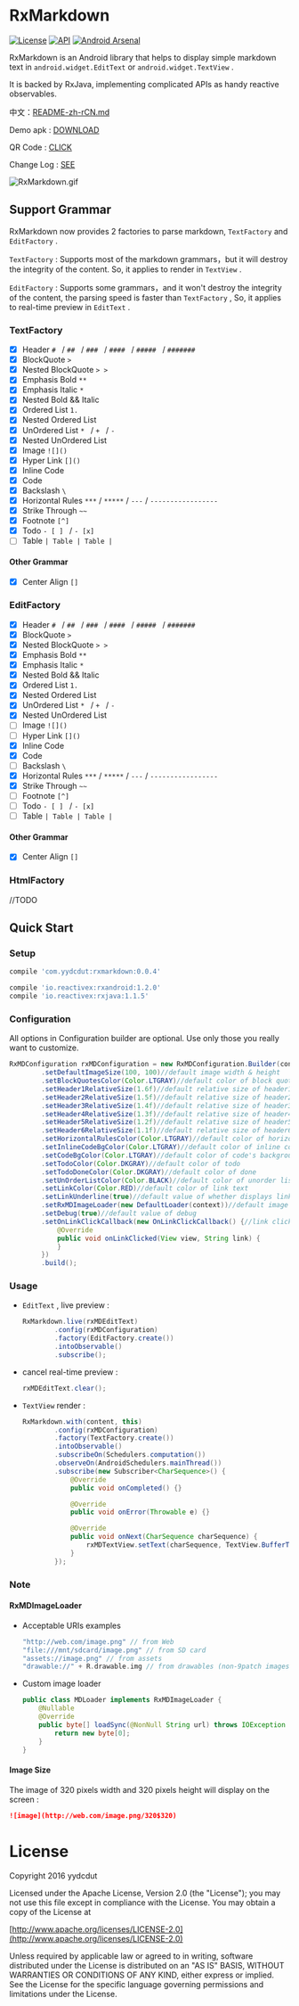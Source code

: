 # RxMarkdown

[![License](http://img.shields.io/:license-apache-blue.svg)](LICENSE.txt) [![API](https://img.shields.io/badge/API-9%2B-brightgreen.svg?style=flat)](https://android-arsenal.com/api?level=9)  [![Android Arsenal](https://img.shields.io/badge/Android%20Arsenal-RxMarkdown-green.svg?style=true)](https://android-arsenal.com/details/1/3967)

RxMarkdown is an Android library that helps to display simple markdown text in `android.widget.EditText` or `android.widget.TextView` .

It is backed by RxJava, implementing complicated APIs as handy reactive observables.

中文：[README-zh-rCN.md](./README-zh-rCN.md)

Demo apk : [DOWNLOAD](https://github.com/yydcdut/RxMarkdown/blob/master/apk/demo.apk?raw=true)

QR Code : [CLICK](http://fir.im/nh4c)

Change Log : [SEE](./CHANGELOG.md)

![RxMarkdown.gif](https://raw.githubusercontent.com/yydcdut/RxMarkdown/master/art/rxmarkdown.gif)

## Support Grammar 

RxMarkdown now provides 2 factories to parse markdown,  `TextFactory` and `EditFactory` .

`TextFactory` : Supports most of the markdown grammars，but it will destroy the integrity of the content. So, it applies to render in `TextView` .

`EditFactory` : Supports some grammars，and it won't destroy the integrity of the content, the parsing speed is faster than `TextFactory` , So, it applies to real-time preview in `EditText` .

### TextFactory

- [x] Header `# ` / `## ` / `### ` / `#### ` / `##### ` / `####### `
- [x] BlockQuote `>  `
- [x] Nested BlockQuote `> >  `
- [x] Emphasis Bold `**`
- [x] Emphasis Italic `*`
- [x] Nested Bold && Italic
- [x] Ordered List `1. `
- [x] Nested Ordered List
- [x] UnOrdered List `* ` /  `+ ` / `- `
- [x] Nested UnOrdered List
- [x] Image `![]()`
- [x] Hyper Link `[]()`
- [x] Inline Code 
- [x] Code 
- [x] Backslash `\`
- [x] Horizontal Rules `***` / `*****` / `---` / `-----------------`
- [x] Strike Through `~~` 
- [x] Footnote `[^]`
- [x] Todo `- [ ] ` / `- [x] `
- [ ] Table `| Table | Table |`

#### Other Grammar

- [x] Center Align `[]`

### EditFactory

- [x] Header `# ` / `## ` / `### ` / `#### ` / `##### ` / `####### `
- [x] BlockQuote `>  `
- [x] Nested BlockQuote `> >  `
- [x] Emphasis Bold `**`
- [x] Emphasis Italic `*`
- [x] Nested Bold && Italic
- [x] Ordered List `1. `
- [x] Nested Ordered List
- [x] UnOrdered List `* ` /  `+ ` / `- `
- [x] Nested UnOrdered List
- [ ] Image `![]()`
- [ ] Hyper Link `[]()`
- [x] Inline Code 
- [x] Code 
- [ ] Backslash `\`
- [x] Horizontal Rules `***` / `*****` / `---` / `-----------------`
- [x] Strike Through `~~` 
- [ ] Footnote `[^]`
- [ ] Todo `- [ ] ` / `- [x] `
- [ ] Table `| Table | Table |`

#### Other Grammar

- [x] Center Align `[]`


### HtmlFactory

//TODO

## Quick Start

### Setup

```groovy
compile 'com.yydcdut:rxmarkdown:0.0.4'

compile 'io.reactivex:rxandroid:1.2.0'
compile 'io.reactivex:rxjava:1.1.5'
```

### Configuration

All options in Configuration builder are optional. Use only those you really want to customize.

```java
RxMDConfiguration rxMDConfiguration = new RxMDConfiguration.Builder(context)
        .setDefaultImageSize(100, 100)//default image width & height
        .setBlockQuotesColor(Color.LTGRAY)//default color of block quotes
        .setHeader1RelativeSize(1.6f)//default relative size of header1
        .setHeader2RelativeSize(1.5f)//default relative size of header2
        .setHeader3RelativeSize(1.4f)//default relative size of header3
        .setHeader4RelativeSize(1.3f)//default relative size of header4
        .setHeader5RelativeSize(1.2f)//default relative size of header5
        .setHeader6RelativeSize(1.1f)//default relative size of header6
        .setHorizontalRulesColor(Color.LTGRAY)//default color of horizontal rules's background
        .setInlineCodeBgColor(Color.LTGRAY)//default color of inline code's background
        .setCodeBgColor(Color.LTGRAY)//default color of code's background
        .setTodoColor(Color.DKGRAY)//default color of todo
        .setTodoDoneColor(Color.DKGRAY)//default color of done
        .setUnOrderListColor(Color.BLACK)//default color of unorder list
        .setLinkColor(Color.RED)//default color of link text
        .setLinkUnderline(true)//default value of whether displays link underline
        .setRxMDImageLoader(new DefaultLoader(context))//default image loader
        .setDebug(true)//default value of debug
        .setOnLinkClickCallback(new OnLinkClickCallback() {//link click callback
        	@Override
        	public void onLinkClicked(View view, String link) {
        	}
        })
        .build();
```

### Usage

* `EditText` , live preview :

  ```java
  RxMarkdown.live(rxMDEditText)
          .config(rxMDConfiguration)
          .factory(EditFactory.create())
          .intoObservable()
          .subscribe();
  ```


* cancel real-time preview :

  ```java
  rxMDEditText.clear();
  ```

* `TextView` render :

  ```java
  RxMarkdown.with(content, this)
          .config(rxMDConfiguration)
          .factory(TextFactory.create())
          .intoObservable()
          .subscribeOn(Schedulers.computation())
          .observeOn(AndroidSchedulers.mainThread())
          .subscribe(new Subscriber<CharSequence>() {
              @Override
              public void onCompleted() {}

              @Override
              public void onError(Throwable e) {}

              @Override
              public void onNext(CharSequence charSequence) {
                  rxMDTextView.setText(charSequence, TextView.BufferType.SPANNABLE);
              }
          });
  ```

### Note

#### RxMDImageLoader

* Acceptable URIs examples 

  ```c
  "http://web.com/image.png" // from Web
  "file:///mnt/sdcard/image.png" // from SD card
  "assets://image.png" // from assets
  "drawable://" + R.drawable.img // from drawables (non-9patch images)
  ```

* Custom image loader

  ```java
  public class MDLoader implements RxMDImageLoader {
      @Nullable
      @Override
      public byte[] loadSync(@NonNull String url) throws IOException {
          return new byte[0];
      }
  }
  ```

#### Image Size

The image of 320 pixels width and 320 pixels height will display on the screen :

```markdown
![image](http://web.com/image.png/320$320)
```

# License

Copyright 2016 yydcdut

Licensed under the Apache License, Version 2.0 (the "License"); you may not use this file except in compliance with the License. You may obtain a copy of the License at

[http://www.apache.org/licenses/LICENSE-2.0](http://www.apache.org/licenses/LICENSE-2.0)

Unless required by applicable law or agreed to in writing, software distributed under the License is distributed on an "AS IS" BASIS, WITHOUT WARRANTIES OR CONDITIONS OF ANY KIND, either express or implied. See the License for the specific language governing permissions and limitations under the License.